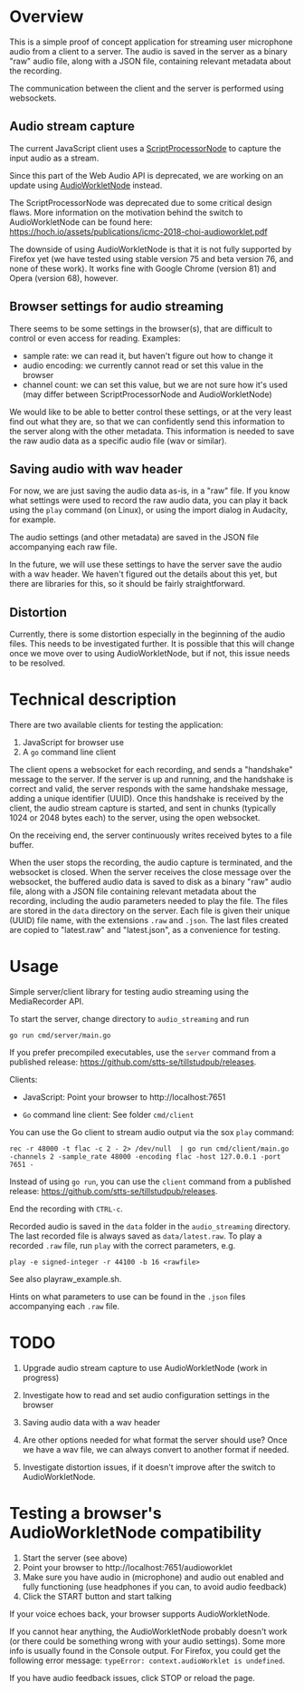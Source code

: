 # Overview

This is a simple proof of concept application for streaming user microphone audio from a client to a server. The audio is saved in the server as a binary "raw" audio file, along with a JSON file, containing relevant metadata about the recording.

The communication between the client and the server is performed using websockets.

## Audio stream capture

The current JavaScript client uses a [ScriptProcessorNode](https://developer.mozilla.org/en-US/docs/Web/API/ScriptProcessorNode) to capture the input audio as a stream.

Since this part of the Web Audio API is deprecated, we are working on an update using [AudioWorkletNode](https://developer.mozilla.org/en-US/docs/Web/API/AudioWorkletNode) instead.

The ScriptProcessorNode was deprecated due to some critical design flaws. More information on the motivation behind the switch to AudioWorkletNode can be found here: https://hoch.io/assets/publications/icmc-2018-choi-audioworklet.pdf

The downside of using AudioWorkletNode is that it is not fully supported by Firefox yet (we have tested using stable version 75 and beta version 76, and none of these work). It works fine with Google Chrome (version 81) and Opera (version 68), however.


## Browser settings for audio streaming

There seems to be some settings in the browser(s), that are difficult to control or even access for reading. Examples:

* sample rate: we can read it, but haven't figure out how to change it
* audio encoding: we currently cannot read or set this value in the browser
* channel count: we can set this value, but we are not sure how it's used (may differ between ScriptProcessorNode and AudioWorkletNode)

We would like to be able to better control these settings, or at the very least find out what they are, so that we can confidently send this information to the server along with the other metadata. This information is needed to save the raw audio data as a specific audio file (wav or similar).


## Saving audio with wav header

For now, we are just saving the audio data as-is, in a "raw" file. If you know what settings were used to record the raw audio data, you can play it back using the `play` command (on Linux), or using the import dialog in Audacity, for example.

The audio settings (and other metadata) are saved in the JSON file accompanying each raw file.

In the future, we will use these settings to have the server save the audio with a wav header. We haven't figured out the details about this yet, but there are libraries for this, so it should be fairly straightforward.


## Distortion

Currently, there is some distortion especially in the beginning of the audio files. This needs to be investigated further. It is possible that this will change once we move over to using AudioWorkletNode, but if not, this issue needs to be resolved.


# Technical description

There are two available clients for testing the application:

1. JavaScript for browser use
2. A `go` command line client

The client opens a websocket for each recording, and sends a "handshake" message to the server. If the server is up and running, and the handshake is correct and valid, the server responds with the same handshake message, adding a unique identifier (UUID). Once this handshake is received by the client, the audio stream capture is started, and sent in chunks (typically 1024 or 2048 bytes each) to the server, using the open websocket.

On the receiving end, the server continuously writes received bytes to a file buffer.

When the user stops the recording, the audio capture is terminated, and the websocket is closed. When the server receives the close message over the websocket, the buffered audio data is saved to disk as a binary "raw" audio file, along with a JSON file containing relevant metadata about the recording, including the audio parameters needed to play the file. The files are stored in the `data` directory on the server. Each file is given their unique (UUID) file name, with the extensions `.raw` and `.json`. The last files created are copied to "latest.raw" and "latest.json", as a convenience for testing.



# Usage

Simple server/client library for testing audio streaming using the MediaRecorder API.

To start the server, change directory to `audio_streaming` and run

 `go run cmd/server/main.go`

If you prefer precompiled executables, use the `server` command from a published release: https://github.com/stts-se/tillstudpub/releases.

Clients:

* JavaScript: Point your browser to http://localhost:7651

* `Go` command line client: See folder `cmd/client`

You can use the Go client to stream audio output via the sox `play` command:

   `rec -r 48000 -t flac -c 2 - 2> /dev/null  | go run cmd/client/main.go -channels 2 -sample_rate 48000 -encoding flac -host 127.0.0.1 -port 7651 -`

Instead of using `go run`, you can use the `client` command from a published release: https://github.com/stts-se/tillstudpub/releases.

End the recording with `CTRL-c`.


Recorded audio is saved in the `data` folder in the `audio_streaming` directory. The last recorded file is always saved as `data/latest.raw`. To play a recorded `.raw` file, run `play` with the correct parameters, e.g.

 `play -e signed-integer -r 44100 -b 16 <rawfile>`


See also playraw_example.sh.

Hints on what parameters to use can be found in the `.json` files accompanying each `.raw` file.


# TODO

1. Upgrade audio stream capture to use AudioWorkletNode (work in progress)

2. Investigate how to read and set audio configuration settings in the browser

3. Saving audio data with a wav header

4. Are other options needed for what format the server should use? Once we have a wav file, we can always convert to another format if needed.

5. Investigate distortion issues, if it doesn't improve after the switch to AudioWorkletNode.



# Testing a browser's AudioWorkletNode compatibility

1. Start the server (see above)
2. Point your browser to http://localhost:7651/audioworklet
3. Make sure you have audio in (microphone) and audio out enabled and fully functioning (use headphones if you can, to avoid audio feedback)
4. Click the START button and start talking

If your voice echoes back, your browser supports AudioWorkletNode.

If you cannot hear anything, the AudioWorkletNode probably doesn't work (or there could be something wrong with your audio settings). Some more info is usually found in the Console output. For Firefox, you could get the following error message: `typeError: context.audioWorklet is undefined`.

If you have audio feedback issues, click STOP or reload the page.
